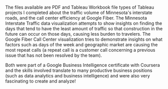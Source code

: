 The files available are PDF and Tableau Workbook file types of Tableau projects I completed about the traffic volume of Minnesota's interstate roads, and the call center efficiency at Google Fiber. 
The Minnesota Interstate Traffic data visualization attempts to show insights on finding the days that tend to have the least amount of traffic so that construction in the future can occur on those days, causing less burden to travelers. 
The Google Fiber Call Center visualization tries to demonstrate insights on what factors such as days of the week and geographic market are causing the most repeat calls (a repeat call is a customer call concerning a previous issue that has not been resolved by the team). 

Both were part of a Google Business Intelligence certificate with Coursera and the skills involved translate to many productive business positions (such as data analytics and business intelligence) and were also very fascinating to create and analyze!  
